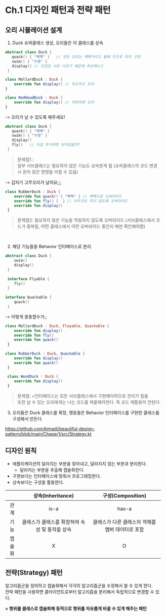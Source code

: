 # Ch.1 디자인 패턴과 전략 패턴

## 오리 시뮬레이션 설계

1. Duck 슈퍼클래스 생성, 오리들은 이 클래스를 상속

     
```kotlin
abstract class Duck {
   quack() { "꽥꽥" }   // 모든 오리는 꽥꽥거리고 물에 뜨므로 미리 구현
   swim() { "수영" }
   display() // 모양은 서로 다르기 때문에 추상메소드
 }
```
```kotlin
class MallardDuck : Duck {
	override fun display() // 무슨무슨 오리
}

class RedHeadDuck : Duck {
	override fun display() // 어떤어떤 오리
}
```

-> 오리가 날 수 있도록 해주세요!
 

```kotlin
abstract class Duck {
   quack() { "꽥꽥" }
   swim() { "수영" }
   display()
   fly()   // 이걸 추가하면 되지않을까?
 }
```
> 문제점1 : <br> 일부 서브클래스는 필요하지 않은 기능도 상속받게 됨
     (슈퍼클래스의 코드 변경 시 원치 않은 영향을 끼칠 수 있음)
     
-> 갑자기 고무오리가 날아요;;;

     

```kotlin
class RubberDuck : Duck {
	override fun quack() { "삑삑" } // 삑삑으로 오버라이드 
	override fun fly() {  } // 아무것도 하지 않도록 오버라이드
	override fun display() 
 }
 ```
 > 문제점2: 필요하지 않은 기능을 작동하지 않도록 오버라이드
     (서브클래스에서 코드가 중복됨, 어떤 클래스에서 어떤 오버라이드 중인지 매번 확인해야함)


<br>

2. 해당 기능들을 Behavior 인터페이스로 분리

```kotlin
abstract class Duck {
	swim()
	display()
 }
 
 interface Flyable {
	fly()
 }
 
interface Quackable {
	quack()
 }
```

-> 이렇게 몽총할수가;;

```kotlin
class MallardDuck : Duck, Flayable, Quackable {
	override fun display()
	override fun fly()
	override fun quack()
 }
 
class RubberDuck : Duck, Quackable {
	override fun display()
	override fun quack()
 }
 
 class WoodDuck : Duck {
 	override fun display()
 }
```
 > 문제점: <인터페이스는 모든 서브클래스에서 구현해야하므로 관리가 힘듦 <br>
 또한 날 수 있는 오리에게는 나는 코드를 복붙해야한다. 즉 코드 재활용이 안된다.
 
3. 오리들은 Duck 클래스를 확장, 행동들은 Behavior 인터페이스를 구현한 클래스를 구성해서 만든다.

 https://github.com/kimadi/beautiful-design-pattern/blob/main/Chaper1/src/Strategy.kt

## 디자인 원칙

- 애플리케이션의 달라지는 부분을 찾아내고, 달라지지 않는 부분과 분리한다.
  - 달라지는 부분을 추출해 캡슐화한다.
- 구현보다는 인터페이스에 맞춰서 프로그래밍한다.
- 상속보다는 구성을 활용한다.

| | 상속(Inheritance) | 구성(Composition) |
|:--:|:--:|:--:|
| 관계 | is-a | has-a |
| 기능 | 클래스가 클래스를 확장하여 속성 및 동작을 상속 |클래스가 다른 클래스의 객체를 멤버 데이터로 포함|
| 캡슐화| X | O |

## 전략(Strategy) 패턴

알고리즘군을 정의하고 캡슐화해서 각각의 알고리즘군을 수정해서 쓸 수 있게 한다. <br>
전략 패턴을 사용하면 클라이언트로부터 알고리즘을 분리해서 독립적으로 변경할 수 있다.

<b>= 행위를 클래스로 캡슐화해 동적으로 행위를 자유롭게 바꿀 수 있게 해주는 패턴</b>
